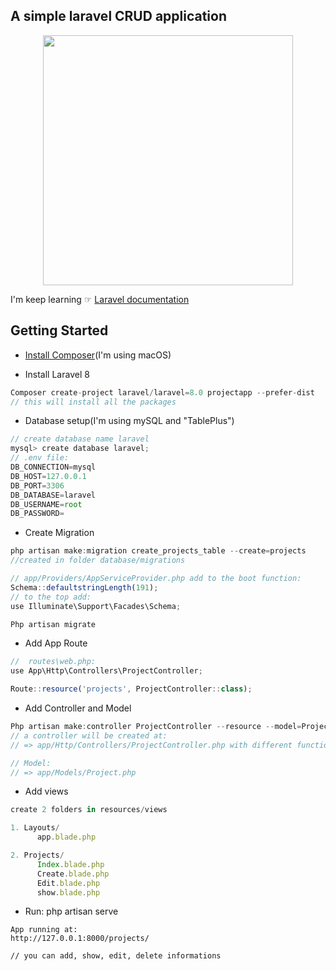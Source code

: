 ## A simple laravel CRUD application

<p align="center"><a href="https://laravel.com" target="_blank"><img src="https://raw.githubusercontent.com/laravel/art/master/logo-lockup/5%20SVG/2%20CMYK/1%20Full%20Color/laravel-logolockup-cmyk-red.svg" width="400"></a></p>

I'm keep learning ☞ [Laravel documentation](https://laravel.com/docs)

## Getting Started

-   [Install Composer](https://getcomposer.org/doc/00-intro.md#downloading-the-composer-executable)(I'm using macOS)

-   Install Laravel 8

```jsx
Composer create-project laravel/laravel=8.0 projectapp --prefer-dist
// this will install all the packages
```

-   Database setup(I'm using mySQL and "TablePlus")

```js
// create database name laravel
mysql> create database laravel;
// .env file:
DB_CONNECTION=mysql
DB_HOST=127.0.0.1
DB_PORT=3306
DB_DATABASE=laravel
DB_USERNAME=root
DB_PASSWORD=
```

-   Create Migration

```jsx
php artisan make:migration create_projects_table --create=projects
//created in folder database/migrations
```

```jsx
// app/Providers/AppServiceProvider.php add to the boot function:
Schema::defaultstringLength(191);
// to the top add:
use Illuminate\Support\Facades\Schema;
```

```jsx
Php artisan migrate
```

-   Add App Route

```jsx
//  routes\web.php:
use App\Http\Controllers\ProjectController;

Route::resource('projects', ProjectController::class);
```

-   Add Controller and Model

```jsx
Php artisan make:controller ProjectController --resource --model=Project
// a controller will be created at:
// => app/Http/Controllers/ProjectController.php with different function methods
```

```jsx
// Model:
// => app/Models/Project.php
```

-   Add views

```jsx
create 2 folders in resources/views

1. Layouts/
      app.blade.php

2. Projects/
      Index.blade.php
      Create.blade.php
      Edit.blade.php
      show.blade.php
```

-   Run: php artisan serve

```
App running at:
http://127.0.0.1:8000/projects/

// you can add, show, edit, delete informations
```
